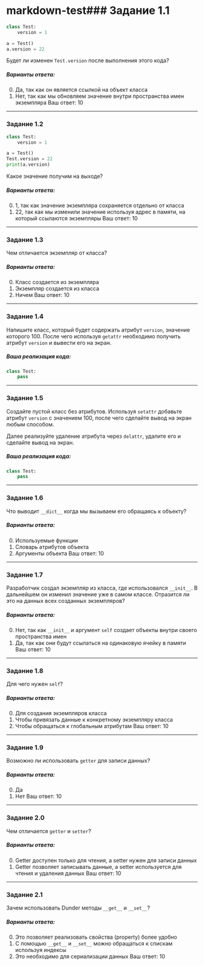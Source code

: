 # markdown-test### Задание 1.1
```python
class Test:
    version = 1

a = Test()
a.version = 22
```

Будет ли изменен `Test.version` после выполнения этого кода?

##### Варианты ответа:
0) Да, так как он является ссылкой на объект класса
1) Нет, так как мы обновляем значение внутри пространства имен экземпляра
Ваш ответ: 10

---

### Задание 1.2
```python
class Test:
    version = 1

a = Test()
Test.version = 22
print(a.version)
```

Какое значение получим на выходе?

##### Варианты ответа:
0) 1, так как значение экземпляра сохраняется отдельно от класса
1) 22, так как мы изменили значение используя адрес в памяти, на который ссылаются экземпляры
Ваш ответ: 10

---

### Задание 1.3
Чем отличается экземпляр от класса?

##### Варианты ответа:
0) Класс создается из экземпляра
1) Экземпляр создается из класса
2) Ничем
Ваш ответ: 10

---

### Задание 1.4
Напишите класс, который будет содержать атрибут `version`, значение которого 100. После чего используя `getattr` необходимо получить атрибут `version` и вывести его на экран.

##### Ваша реализация кода:
```python
class Test:
    pass
```

---

### Задание 1.5
Создайте пустой класс без атрибутов. Используя `setattr` добавьте атрибут `version` с значением 100, после чего сделайте вывод на экран любым способом.

Далее реализуйте удаление атрибута через `delattr`, удалите его и сделайте вывод на экран.

##### Ваша реализация кода:
```python
class Test:
    pass
```

---

### Задание 1.6
Что выводит `__dict__` когда мы вызываем его обращаясь к объекту?

##### Варианты ответа:
0) Используемые функции
1) Словарь атрибутов объекта
2) Аргументы объекта
Ваш ответ: 10

---

### Задание 1.7
Разработчик создал экземпляр из класса, где использовался `__init__`. В дальнейшем он изменил значение уже в самом классе. Отразится ли это на данных всех созданных экземпляров?

##### Варианты ответа:
0) Нет, так как `__init__` и аргумент `self` создает объекты внутри своего пространства имен
1) Да, так как они будут ссылаться на одинаковую ячейку в памяти
Ваш ответ: 10

---

### Задание 1.8
Для чего нужен `self`?

##### Варианты ответа:
0) Для создания экземпляров класса
1) Чтобы привязать данные к конкретному экземпляру класса
2) Чтобы обращаться к глобальным атрибутам
Ваш ответ: 10

---

### Задание 1.9
Возможно ли использовать `getter` для записи данных?

##### Варианты ответа:
0) Да
1) Нет
Ваш ответ: 10

---

### Задание 2.0
Чем отличается `getter` и `setter`?

##### Варианты ответа:
0) Getter доступен только для чтения, а setter нужен для записи данных
1) Getter позволяет записывать данные, а setter используется для чтения и удаления данных
Ваш ответ: 10

---

### Задание 2.1
Зачем использовать Dunder методы `__get__` и `__set__`?

##### Варианты ответа:
0) Это позволяет реализовать свойства (property) более удобно
1) С помощью `__get__` и `__set__` можно обращаться к спискам используя индексы
2) Это необходимо для сериализации данных
Ваш ответ: 10
